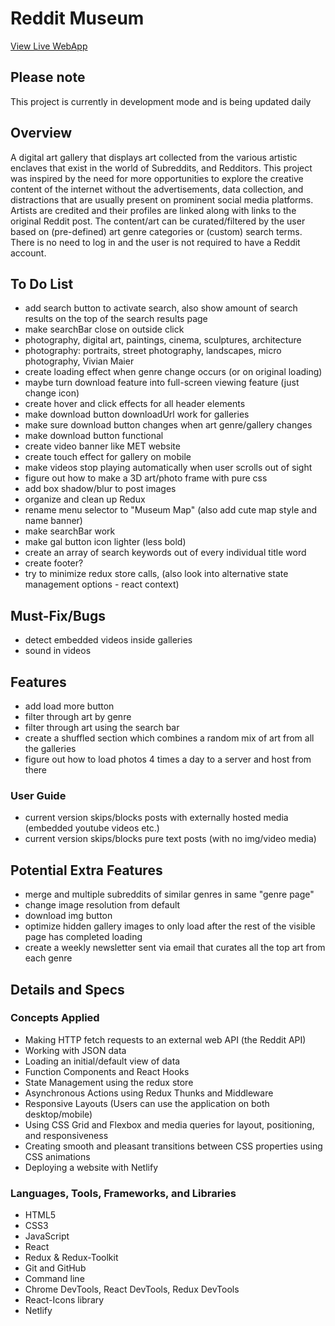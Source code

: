 # Reddit Museum

[View Live WebApp](https://redditmuseum.netlify.app/)

## Please note

This project is currently in development mode and is being updated daily 

## Overview

A digital art gallery that displays art collected from the various artistic enclaves that exist in the world of Subreddits, and Redditors. This project was inspired by the need for more opportunities to explore the creative content of the internet without the advertisements, data collection, and distractions that are usually present on prominent social media platforms. Artists are credited and their profiles are linked along with links to the original Reddit post. The content/art can be curated/filtered by the user based on (pre-defined) art genre categories or (custom) search terms. There is no need to log in and the user is not required to have a Reddit account.

## To Do List

- add search button to activate search, also show amount of search results on the top of the search results page
- make searchBar close on outside click
- photography, digital art, paintings, cinema, sculptures, architecture
- photography: portraits, street photography, landscapes, micro photography, Vivian Maier
- create loading effect when genre change occurs (or on original loading)
- maybe turn download feature into full-screen viewing feature (just change icon)
- create hover and click effects for all header elements
- make download button downloadUrl work for galleries
- make sure download button changes when art genre/gallery changes
- make download button functional
- create video banner like MET website
- create touch effect for gallery on mobile
- make videos stop playing automatically when user scrolls out of sight
- figure out how to make a 3D art/photo frame with pure css
- add box shadow/blur to post images
- organize and clean up Redux
- rename menu selector to "Museum Map" (also add cute map style and name banner)
- make searchBar work
- make gal button icon lighter (less bold)
- create an array of search keywords out of every individual title word
- create footer?
- try to minimize redux store calls, (also look into alternative state management options - react context)

## Must-Fix/Bugs

- detect embedded videos inside galleries
- sound in videos

## Features

- add load more button
- filter through art by genre
- filter through art using the search bar
- create a shuffled section which combines a random mix of art from all the galleries
- figure out how to load photos 4 times a day to a server and host from there

### User Guide

- current version skips/blocks posts with externally hosted media (embedded youtube videos etc.)
- current version skips/blocks pure text posts (with no img/video media)

## Potential Extra Features

- merge and multiple subreddits of similar genres in same "genre page"
- change image resolution from default
- download img button
- optimize hidden gallery images to only load after the rest of the visible page has completed loading
- create a weekly newsletter sent via email that curates all the top art from each genre

## Details and Specs

### Concepts Applied

- Making HTTP fetch requests to an external web API (the Reddit API)
- Working with JSON data
- Loading an initial/default view of data
- Function Components and React Hooks
- State Management using the redux store
- Asynchronous Actions using Redux Thunks and Middleware
- Responsive Layouts (Users can use the application on both desktop/mobile)
- Using CSS Grid and Flexbox and media queries for layout, positioning, and responsiveness
- Creating smooth and pleasant transitions between CSS properties using CSS animations
- Deploying a website with Netlify

### Languages, Tools, Frameworks, and Libraries

- HTML5
- CSS3
- JavaScript
- React
- Redux & Redux-Toolkit
- Git and GitHub
- Command line
- Chrome DevTools, React DevTools, Redux DevTools
- React-Icons library
- Netlify

